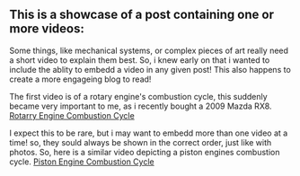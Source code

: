 ## This is a showcase of a post containing one or more videos:

Some things, like mechanical systems, or complex pieces of art really need a short video to explain them best. So, i knew early on that i wanted to include the ablity to embedd a video in any given post! This also happens to create a more engageing blog to read! 

The first video is of a rotary engine's combustion cycle, this suddenly became very important to me, as i recently bought a 2009 Mazda RX8.
[Rotarry Engine Combustion Cycle](Video1)

I expect this to be rare, but i may want to embedd more than one video at a time! so, they sould always be shown in the correct order, just like with photos. So, here is a similar video depicting a piston engines combustion cycle.
[Piston Engine Combustion Cycle](Video2)